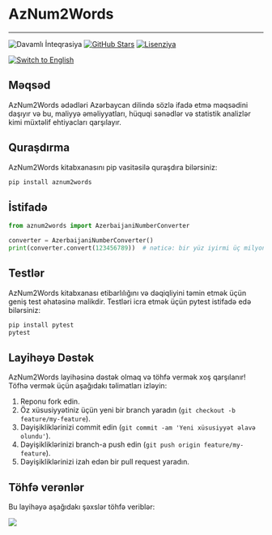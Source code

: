 # AzNum2Words

- - -
![Davamlı İnteqrasiya](https://github.com/zmmmdf/aznum2words/actions/workflows/ci.yml/badge.svg?branch=master)
[![GitHub Stars](https://img.shields.io/github/stars/zmmmdf/aznum2words.svg?style=social&label=Stars&style=plastic)](https://github.com/zmmmdf/aznum2words/stargazers)
[![Lisenziya](https://img.shields.io/badge/license-MIT-green)](./LICENSE)

[![Switch to English](https://img.shields.io/badge/lang-en-brightgreen)](./README.md)

## Məqsəd

AzNum2Words ədədləri Azərbaycan dilində sözlə ifadə etmə məqsədini daşıyır və bu, maliyyə əməliyyatları, hüquqi sənədlər və statistik analizlər kimi müxtəlif ehtiyacları qarşılayır.

## Quraşdırma

AzNum2Words kitabxanasını pip vasitəsilə quraşdıra bilərsiniz:

```bash
pip install aznum2words
```

## İstifadə

```python
from aznum2words import AzerbaijaniNumberConverter

converter = AzerbaijaniNumberConverter()
print(converter.convert(123456789))  # nəticə: bir yüz iyirmi üç milyon dörd yüz əlli altı min yeddi yüz səkkiz doqquz
```

## Testlər

AzNum2Words kitabxanası etibarlılığını və dəqiqliyini təmin etmək üçün geniş test əhatəsinə malikdir. Testləri icra etmək üçün pytest istifadə edə bilərsiniz:

```bash
pip install pytest
pytest
```

## Layihəyə Dəstək

AzNum2Words layihəsinə dəstək olmaq və töhfə vermək xoş qarşılanır! Töfhə vermək üçün aşağıdakı təlimatları izləyin:

1. Reponu fork edin.
2. Öz xüsusiyyətiniz üçün yeni bir branch yaradın (`git checkout -b feature/my-feature`).
3. Dəyişikliklərinizi commit edin (`git commit -am 'Yeni xüsusiyyət əlavə olundu'`).
4. Dəyişikliklərinizi branch-a push edin (`git push origin feature/my-feature`).
5. Dəyişikliklərinizi izah edən bir pull request yaradın.

## Töhfə verənlər

Bu layihəyə aşağıdakı şəxslər töhfə veriblər:

<!-- Contributors list -->
<a href="https://github.com/zmmmdf/aznum2words/graphs/contributors">
  <img src="https://contrib.rocks/image?repo=zmmmdf/aznum2words" />
</a>

<!--Made with [contrib.rocks](https://contrib.rocks). -->
<!-- Contributors list -->
